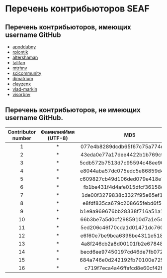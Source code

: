 
# Перечень контрибьюторов SEAF

## Перечень контрибьюторов, имеющих username GitHub 
* [apoddubny](https://github.com/apoddubny)
* [rpiontik](https://github.com/rpiontik)
* [altershaman](https://github.com/altershaman)
* [talifan](https://github.com/talifan)
* [mtrhnv](https://github.com/mtrhnv)
* [scicommunity](https://github.com/Scicommunity)
* [dimatrium](https://github.com/dimatrium)
* [clayzenx](https://github.com/clayzenx)
* [vlad-markin](https://github.com/vlad-markin)
* [visorbnv](https://github.com/visorbnv)


## Перечень контрибьюторов, не имеющих username GitHub.
| Contributor number | ФамилияИмя (UTF-8) |               MD5                |
|:------------------:|:------------------:|:--------------------------------:|
|         1          |         *          | 077e4b8289dcdb65f67c75a774e349ee |
|         2          |         *          | 43eda0e77a17dee4422b1b769c905f42 |
|         3          |         *          | 5cdb572b7513d7c95594c48ee9064b37 |
|         4          |         *          | e8044aba57dc075edc5e86859d41bd4e |
|         5          |         *          | c609827cb49d106ded079e418e759a8b |
|         6          |         *          | fb1be431f4d4afe015dfcf36158c0a47 |
|         7          |         *          | 1de00f3279838c3327f95e65ef1e339c |
|         8          |         *          | e8fdf835ca679c208665febd6f5d7d2e |
|         9          |         *          | b1e9a969676bb28338f716a51a18b043 |
|         10         |         *          | 66b3be7a5d0cf2985910d7a1e54120d7 |
|         11         |         *          | 5ed206c46f70cda1d01471dc76064a11 |
|         12         |         *          | e6f60e7be9bca6396be4311e51860734 |
|         13         |         *          | 4a8f246cb2a8d00101fb2e6784851c93 |
|         14         |         *          | becd6ee97450197cd46de7fb072b8714 |
|         15         |         *          | 684a746e0d242192fb70100e72531b17 |
|         16         |         *          | c719f7eca4a46ffafcd8e60cf42f0c53 |






